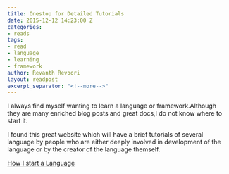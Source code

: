 ```yaml
---
title: Onestop for Detailed Tutorials
date: 2015-12-12 14:23:00 Z
categories:
- reads
tags:
- read
- language
- learning
- framework
author: Revanth Revoori
layout: readpost
excerpt_separator: "<!--more-->"
---
```


I always find myself wanting to learn a language or framework.Although they are many enriched blog posts and great docs,I do not know where to start it.

I found this great website which will have a brief tutorials of several language by people who are either deeply involved in development of the language or by the creator of the language themself.

<a class="embedly-card" href="https://howistart.org/">How I start a Language  <i class="fa fa-external-link"></i></a>
<!--more-->
